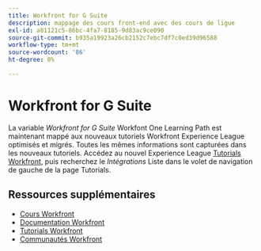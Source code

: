 ```yaml
---
title: Workfront for G Suite
description: mappage des cours front-end avec des cours de ligue
exl-id: a81121c5-86bc-4fa7-8185-9d83ac9ce090
source-git-commit: b935a19923a26cb2152c7ebc7df7c0ed39d96588
workflow-type: tm+mt
source-wordcount: '86'
ht-degree: 0%

---
```


# Workfront for G Suite

La variable *Workfront for G Suite* Workfont One Learning Path est maintenant mappé aux nouveaux tutoriels Workfront Experience League optimisés et migrés. Toutes les mêmes informations sont capturées dans les nouveaux tutoriels. Accédez au nouvel Experience League [Tutorials Workfront](https://experienceleague.adobe.com/docs/workfront-learn/tutorials-workfront/home.html), puis recherchez le *Intégrations* Liste dans le volet de navigation de gauche de la page Tutorials.

## Ressources supplémentaires

* [Cours Workfront](https://experienceleague.adobe.com/?lang=en&amp;Solution=Workfront#courses)
* [Documentation Workfront](https://experienceleague.adobe.com/docs/workfront.html)
* [Tutorials Workfront](https://experienceleague.adobe.com/docs/workfront-learn/tutorials-workfront/home.html)
* [Communautés Workfront](https://experienceleaguecommunities.adobe.com/t5/workfront/ct-p/workfront)
